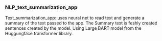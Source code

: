 ### NLP_text_summarization_app
Text_summarization_app:  uses neural net to read text and generate a summary of the text passed to the app. The Summary text is feshly created sentences created by the model. Using Large BART model from the Huggungface transformer library.  
